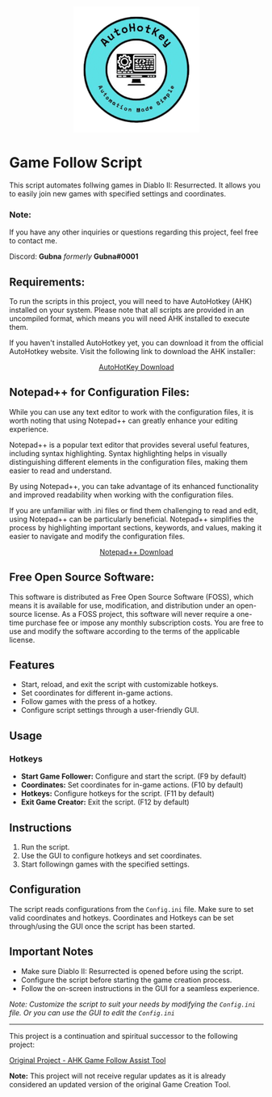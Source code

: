 <p align="center">
  <img width="250" height="250" src="https://github.com/Gubna-Tech/RuneScape/blob/main/Assets/Logo/LLARS/AHK%20Logo.png">
</p>

# Game Follow Script

This script automates follwing games in Diablo II: Resurrected. It allows you to easily join new games with specified settings and coordinates.

### Note: 
If you have any other inquiries or questions regarding this project, feel free to contact me. 

Discord: **Gubna** *formerly* **Gubna#0001**

## Requirements:
To run the scripts in this project, you will need to have AutoHotkey (AHK) installed on your system. Please note that all scripts are provided in an uncompiled format, which means you will need AHK installed to execute them.

If you haven't installed AutoHotkey yet, you can download it from the official AutoHotkey website. Visit the following link to download the AHK installer:

<p align="center">
  <a href="https://www.autohotkey.com/download/ahk-install.exe">AutoHotKey Download</a>
</p>

## Notepad++ for Configuration Files:
While you can use any text editor to work with the configuration files, it is worth noting that using Notepad++ can greatly enhance your editing experience.

Notepad++ is a popular text editor that provides several useful features, including syntax highlighting. Syntax highlighting helps in visually distinguishing different elements in the configuration files, making them easier to read and understand.

By using Notepad++, you can take advantage of its enhanced functionality and improved readability when working with the configuration files.

If you are unfamiliar with .ini files or find them challenging to read and edit, using Notepad++ can be particularly beneficial. Notepad++ simplifies the process by highlighting important sections, keywords, and values, making it easier to navigate and modify the configuration files.

<p align="center">
  <a href="https://notepad-plus-plus.org/downloads/">Notepad++ Download</a>
</p>

## Free Open Source Software:
This software is distributed as Free Open Source Software (FOSS), which means it is available for use, modification, and distribution under an open-source license. As a FOSS project, this software will never require a one-time purchase fee or impose any monthly subscription costs. You are free to use and modify the software according to the terms of the applicable license.

## Features

- Start, reload, and exit the script with customizable hotkeys.
- Set coordinates for different in-game actions.
- Follow games with the press of a hotkey.
- Configure script settings through a user-friendly GUI.

## Usage

### Hotkeys

- **Start Game Follower:** Configure and start the script. (F9 by default)
- **Coordinates:** Set coordinates for in-game actions. (F10 by default)
- **Hotkeys:** Configure hotkeys for the script. (F11 by default)
- **Exit Game Creator:** Exit the script. (F12 by default)

## Instructions

1. Run the script.
2. Use the GUI to configure hotkeys and set coordinates.
3. Start followingn games with the specified settings.

## Configuration

The script reads configurations from the `Config.ini` file. Make sure to set valid coordinates and hotkeys.
Coordinates and Hotkeys can be set through/using the GUI once the script has been started.

## Important Notes

- Make sure Diablo II: Resurrected is opened before using the script.
- Configure the script before starting the game creation process.
- Follow the on-screen instructions in the GUI for a seamless experience.

*Note: Customize the script to suit your needs by modifying the `Config.ini` file. Or you can use the GUI to edit the `Config.ini`*

---

This project is a continuation and spiritual successor to the following project:

[Original Project - AHK Game Follow Assist Tool](https://www.unknowncheats.me/forum/diablo-series/480530-d2r-game-follow-tool.html)

**Note:** This project will not receive regular updates as it is already considered an updated version of the original Game Creation Tool.
